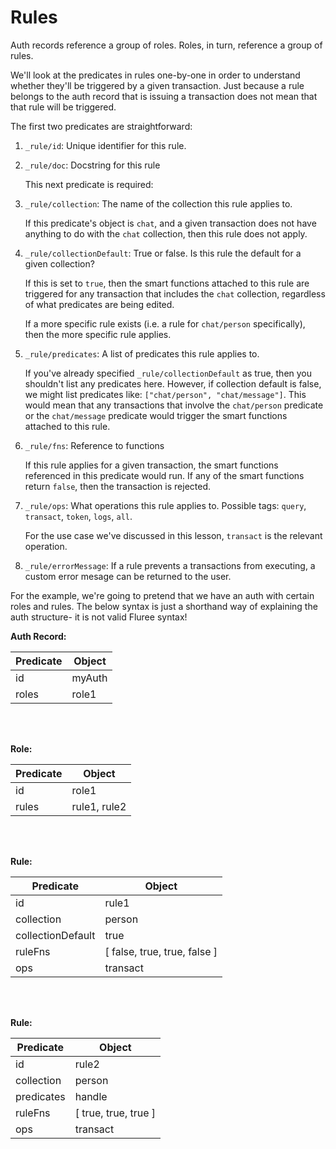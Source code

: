# Rules

Auth records reference a group of roles. Roles, in turn, reference a group of rules.

We'll look at the predicates in rules one-by-one in order to understand whether they'll be triggered by a given transaction. Just because a rule belongs to the auth record that is issuing a transaction does not mean that that rule will be triggered.

The first two predicates are straightforward:

1. `_rule/id`: Unique identifier for this rule.
2. `_rule/doc`: Docstring for this rule

   This next predicate is required:

3. `_rule/collection`: The name of the collection this rule applies to.

   If this predicate's object is `chat`, and a given transaction does not have anything to do with the `chat` collection, then this rule does not apply.

4. `_rule/collectionDefault`: True or false. Is this rule the default for a given collection?

   If this is set to `true`, then the smart functions attached to this rule are triggered for any transaction that includes the `chat` collection, regardless of what predicates are being edited.

   If a more specific rule exists (i.e. a rule for `chat/person` specifically), then the more specific rule applies.

5. `_rule/predicates`: A list of predicates this rule applies to.

   If you've already specified `_rule/collectionDefault` as true, then you shouldn't list any predicates here. However, if collection default is false, we might list predicates like: `["chat/person", "chat/message"]`. This would mean that any transactions that involve the `chat/person` predicate or the `chat/message` predicate would trigger the smart functions attached to this rule.

6. `_rule/fns`: Reference to functions

   If this rule applies for a given transaction, the smart functions referenced in this predicate would run. If any of the smart functions return `false`, then the transaction is rejected.

7. `_rule/ops`: What operations this rule applies to. Possible tags: `query`, `transact`, `token`, `logs`, `all`.

   For the use case we've discussed in this lesson, `transact` is the relevant operation.

8. `_rule/errorMessage`: If a rule prevents a transactions from executing, a custom error mesage can be returned to the user.

For the example, we're going to pretend that we have an auth with certain roles and rules. The below syntax is just a shorthand way of explaining the auth structure- it is not valid Fluree syntax!

**Auth Record:**

| Predicate | Object |
| --------- | ------ |
| id        | myAuth |
| roles     | role1  |

<br/>
<br/>

**Role:**

| Predicate | Object       |
| --------- | ------------ |
| id        | role1        |
| rules     | rule1, rule2 |

<br/>
<br/>

**Rule:**

| Predicate         | Object                       |
| ----------------- | ---------------------------- |
| id                | rule1                        |
| collection        | person                       |
| collectionDefault | true                         |
| ruleFns           | [ false, true, true, false ] |
| ops               | transact                     |

<br/>
<br/>

**Rule:**

| Predicate  | Object               |
| ---------- | -------------------- |
| id         | rule2                |
| collection | person               |
| predicates | handle               |
| ruleFns    | [ true, true, true ] |
| ops        | transact             |

